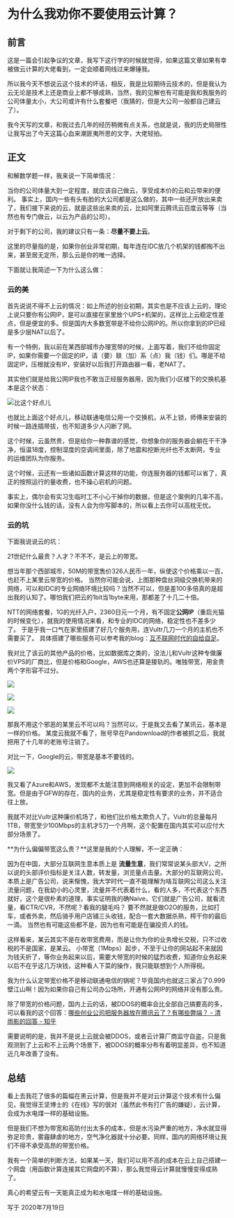 # 为什么我劝你不要使用云计算？

## 前言
这是一篇会引起争议的文章，我写下这行字的时候就觉得，如果这篇文章如果有幸被做云计算的大佬看到，一定会顺着网线过来爆锤我。

所以我今天不想说云这个技术的坏话，相反，我是比较期待云技术的，但是我认为云无论是技术上还是商业上都不够成熟，当然，我的见解也有可能是我和我服务的公司体量太小，大公司或许有什么套餐吧（我猜的，但是大公司一般都自己建云了）。

我今天写的文章，和我过去几年的经历稍微有点关系，也就是说，我的历史局限性让我写出了今天这篇心血来潮匪夷所思的文字，大佬轻拍。

## 正文

和解数学题一样，我来说一下简单情况：

当你的公司体量大到一定程度，就应该自己做云，享受成本价的云和云带来的便利。
事实上，国内一些有头有脸的大公司都是这么做的，其中一些还开放出来卖了，我们接下来说的云，就是这些出来卖的云，比如阿里云腾讯云百度云等等（当然也有专门做云，以云为产品的公司）。

对于剩下的公司，我的建议只有一条：**尽量不要上云**。

这里的尽量指的是，如果你创业非常初期，每年连在IDC放几个机架的钱都掏不出来，甚至居无定所，那么云是你的唯一选择。

下面就让我简述一下为什么这么做：

### 云的美

首先说说不得不上云的情况：如上所述的创业初期，其实也是不应该上云的，理论上说只要你有公网IP，是可以直接在家里放个UPS+机架的，这样比上云稳定性差点，但是便宜的多。但是国内大多数宽带是不给你公网IP的。所以你拿到的IP已经是多少层NAT以后了。

有一个特例，我以前在某西部城市办理宽带的时候，上面写着，我们不给你固定IP，如果你需要一个固定的IP，请（要）联（加）系（点）我（钱）们。哪是不给固定IP，压根就没有IP，安装好以后我打开路由器一看，老NAT了。

其实他们就是给我公网IP我也不敢当正经服务器用，因为我们小区楼下的交换机基本是这个状态：

![比这个好点儿](/img/2020-07-19-17-41-24.png)

也就比上面这个好点儿，移动联通电信公用一个交换机，从不上锁，师傅来安装的时候一路连插带拔，也不知道多少人闪断了网。

这个时候，云虽然贵，但是给你一种靠谱的感觉，你想象你的服务器会躺在干干净净，恒温18度，控制湿度的空调间里面，除了地震和挖断光纤也不太断网，专业的运维团队为你服务。

这个时候，云还有一些诸如函数计算这样的功能，你连服务器的钱都可以省了，真正的按照运行的量收费，也不操心宕机的问题。

事实上，偶尔会有实习生临时工不小心干掉你的数据，但是这个案例的几率不高，如果你没什么钱的话，没有人会为你写脚本的，所以看上去你可以高枕无忧。

### 云的坑

下面我说说云的坑：

21世纪什么最贵？人才？不不不，是云上的带宽。

想当年那个西部城市，50M的带宽售价326人民币一年，纵使这个价格乘以一百，也赶不上某里云带宽的价格。
当然你可能会说，上图那种盘丝洞级交换机带来的网络，可以和IDC的专业网络环境比较吗？当然不可以，但是差100多倍真的是超出我的认知了。哪怕我们把云的1bit当1byte来用，那都差了十几二十倍。

NTT的网络套餐，1G的光纤入户，2360日元一个月，有不固定**公网IP**（重启光猫的时候变化），就我的使用情况来看，和专业的IDC的网络，稳定性也不差多少了。
于是乎我一口气在家里搭建了好几个服务用，连Vultr几刀一个月的主机也不需要买了。
具体搭建了哪些服务可以参考我的blog：[互不联网时代的自给自足](/other-tech/net-self-sufficient)。

我对比了该云的其他产品的价格，比如数据库之类的，没法儿和Vultr这种专做廉价VPS的厂商比，但是价格和Google，AWS也还算是接轨的。唯独带宽，用金贵两个字形容不过分。

![](/img/2020-07-19-18-49-22.png)

![](/img/2020-07-19-18-49-44.png)

![](/img/2020-07-19-18-55-40.png)



那我不用这个邪恶的某里云不可以吗？当然可以，于是我又去看了某讯云，基本是一样的价格。
某度云我就不看了，账号早在Pandownload的作者被抓之后，我就把用了十几年的老账号注销了。

对比一下，Google的云，带宽是基本不要钱的。

![](/img/2020-07-19-18-14-13.png)

我又看了Azure和AWS，发现都不太能注意到网络相关的设定，更加不会限制带宽。但是由于GFW的存在，国内的业务，尤其是稳定性有要求的业务，并不适合往上放。

我就不对比Vultr这种廉价机场了，和他们比价格太欺负人了。Vultr的总量每月1TB，带宽至少100Mbps的主机才5刀一个月啊，这个配置在国内其实可以应付大部分场景了。

**为什么偏偏带宽这么贵？**这里是我的个人理解，不一定正确：

因为在中国，大部分互联网生意本质上是 **流量生意**，我们常常说某头部大V，之所以说的头部评价指标是关注人数，转发量，浏览量点击量。大部分的互联网公司，本质上是广告公司，说来惭愧，我大学时代一直不能理解为啥互联网公司这么关注流量问题，在我幼小的心灵里，流量并不代表着什么，看的人多，不代表这个东西就好，这个是很朴素的道理，事实证明我的确Naive，它们就是广告公司，就看流量，看CTR/CVR，不然呢？看我的腿毛吗？
要不然就是做O2O的服务，比如打车，或者外卖，然后骑手用户店铺三头收钱，配合一套大数据杀熟，榨干你的最后一滴。
当然也有可能这些都不是，因为也有可能是在骗投资人的钱。

这样看来，某云其实不是在收带宽费用，而是让你为你的业务增长交税，只不过收税的不是国家，是某云。
小带宽（1Mbps）起步，不至于让你的网站起不来就因为钱夭折了，等你业务起来以后，需要大带宽的时候的猛烈收费，知道你业务起来以后不在乎这几万块钱，这种看人下菜的操作，我只能联想到个人所得税。

我为什么认定带宽价格不是移动联通电信的锅呢？毕竟国内也就这三家占了0.999壁江山啊！因为如果你自己有公司办公场所，开通有公网IP的网络并没有那么贵。

除了带宽的价格问题，国内上云的话，被DDOS的概率会比全部自己搞要高的多，可以看我的这个回答：[哪些创业公司把服务器放在腾讯云了？有哪些弊端？ - 清雨影的回答 - 知乎](https://www.zhihu.com/question/20983398/answer/316353756)

需要说明的是，我并不是说上云就会被DDOS，或者云计算厂商监守自盗，只是我观测到了上云和不上云两个场景下，被DDOS的概率分布有着明显差异，也不知道近几年改善了没有。

## 总结

看上去我花了很多的篇幅在黑云计算，但是我并不是对云计算这个技术有什么偏见，我觉得王坚博士的《在线》写的很对（虽然此书有打广告的嫌疑），云计算，会成为水电煤一样的基础设施。

但是我们不想为带宽和高防付出太多的成本，但是水污染严重的地方，净水就显得弥足珍贵，雾霾肆虐的地方，空气净化器就十分必要。同样，国内的网络环境让我们不得不承受高昂的带宽价格。

我有一个简单的判断方法，如果某一天，我们可以用不高的成本在云上自己搭建一个网盘（用函数计算连接其它网盘的不算），那么我觉得云计算就慢慢变得成熟了。

真心的希望云有一天能真正成为和水电煤一样的基础设施。

写于 2020年7月19日